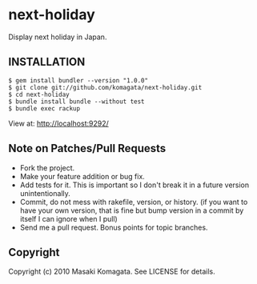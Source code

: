 # next-holiday

Display next holiday in Japan.

## INSTALLATION

    $ gem install bundler --version "1.0.0"
    $ git clone git://github.com/komagata/next-holiday.git
    $ cd next-holiday
    $ bundle install bundle --without test
    $ bundle exec rackup

View at: [http://localhost:9292/](http://localhost:9292/)

## Note on Patches/Pull Requests

* Fork the project.
* Make your feature addition or bug fix.
* Add tests for it. This is important so I don't break it in a
  future version unintentionally.
* Commit, do not mess with rakefile, version, or history.
  (if you want to have your own version, that is fine but
  bump version in a commit by itself I can ignore when I pull)
* Send me a pull request. Bonus points for topic branches.

## Copyright

Copyright (c) 2010 Masaki Komagata. See LICENSE for details.
